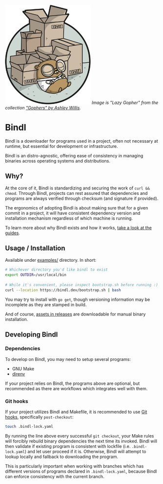 <img style="width: 20em;" src="/docs/static/lazy-gopher.png">
<i>Image is "Lazy Gopher" from the collection <a href="https://github.com/ashleymcnamara/gophers/blob/master/LazyGopher.png">"Gophers" by Ashley Willis</a>.</i>

# Bindl

Bindl is a downloader for programs used in a project, often not necessary at runtime, but essential for development or infrastructure.

Bindl is an distro-agnostic, offering ease of consistency in managing binaries across operating systems and distributions.

## Why?

At the core of it, Bindl is standardizing and securing the work of `curl && chmod`. Through Bindl, projects can rest assured that dependencies and programs are always verified through checksum (and signature if provided).

The ergonomics of adopting Bindl is about making sure that for a given commit in a project, it will have consistent dependency version and installation mechanism regardless of which machine is running.

To learn more about why Bindl exists and how it works, [take a look at the guides](https://bindl.dev/notes).

## Usage / Installation

Available under [examples/](examples/) directory. In short:

```bash
# Whichever directory you'd like bindl to exist
export OUTDIR=/usr/local/bin

# While it's convenient, please inspect bootstrap.sh before running :)
curl --location https://bindl.dev/bootstrap.sh | bash
```

You may try to install with `go get`, though versioning information may be incomplete as they are stamped in build.

And of course, [assets in releases](https://github.com/bindl-dev/bindl/releases) are downloadable for manual binary installation.

## Developing Bindl

### Dependencies

To develop on Bindl, you may need to setup several programs:
- GNU Make
- [direnv](https://direnv.net/)

If your project relies on Bindl, the programs above are optional, but recommended as there are workflows which integrates well with them.

### Git hooks

If your project utilizes Bindl and Makefile, it is recommended to use [Git hooks](https://git-scm.com/book/en/v2/Customizing-Git-Git-Hooks), specifically `post-checkout`:


```sh
touch .bindl-lock.yaml
```

By running the line above every successful `git checkout`, your Make rules will forcibly rebuild binary dependencies the next time its invoked. Bindl will then validate if existing program is consistent with lockfile (i.e. `.bindl-lock.yaml`) and let user proceed if it is. Otherwise, Bindl will attempt to lookup locally and fallback to downloading the program.

This is particularly important when working with branches which has different versions of programs declared in `.bindl-lock.yaml`, because Bindl can enforce consistency with the current branch.
